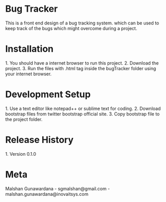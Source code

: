 # Bug Tracker
This is a front end design of a bug tracking system. which can be used to keep track of the bugs which might overcome during a project.

<h1>Installation</h1>
 1. You should have a internet browser to run this project.
 2. Download the project.
 3. Run the files with .html tag inside the bugTracker folder using your internet browser.

<h1>Development Setup</h1>
 1. Use a text editor like notepad++ or sublime text for coding.
 2. Download bootstrap files from twitter bootstrap official site.
 3. Copy bootstrap file to the project folder.
 
<h1>Release History</h1>
 1. Version 0.1.0

<h1>Meta</h1>
Malshan Gunawardana - sgmalshan@gmail.com - malshan.gunawardana@inovaitsys.com

